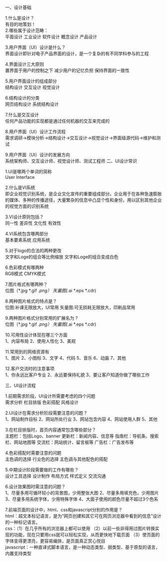 一、设计基础

1.什么是设计？  
有目的地策划！  
2.哪些属于设计范畴：  
平面设计 工业设计 软件设计 概念设计 产品设计

3.用户界面（UI）设计是什么？  
 界面设计即针对电子产品界面的设计，是一个复杂的有不同学科参与的工程 


4.界面设计三大原则  
置界面于用户的控制之下
减少用户的记忆负担
保持界面的一致性

5.用户界面设计的组成部分  
结构设计 交互设计 视觉设计

6.结构设计的分类  
网页结构设计  系统结构设计

7.什么是交互设计  
任何产品功能的实现都是通过任何机器的交互来完成的

8.用户界面（UI）设计工作流程  
需求调研->模块分析->结构设计->交互设计->视觉设计->界面级源代码->维护和测试

9.用户界面（UI）设计的发展方向  
系统架构师、交互设计师、视觉设计师、测试工程师
二、UI设计常识

1.UI是哪两个单词的简称  
User Interface

2.什么是VI系统  
即企业视觉识别系统，是企业文化宣传的重要组成部分。企业用于在各种急速膨胀的媒体、多种的传播途径，大量繁杂的信息中凸显个性和身份，用以区别其他企业的视觉方面的识别系统

3.VI设计原则包括？  
同一性 差异性 文化性 有效性

4.VI系统包含哪两部分  
基本要素系统   应用系统

5.对于logo的合法的两种更改  
文字和Loge的组合等比例缩放
文字和Loge的组合变成白色

6.色彩模式有哪两种  
RGB模式     CMYK模式

7.图片格式有哪两种？  
位图（*.jpg   *.gif   *.png）
矢量图(*.ai   *.eps  *.cdr)

8.两种图片格式的特点是？  
位图:补课无限放大，UI常用
矢量图:可无损耗无限放大，印刷品常用

9.两种图片格式分别常用的扩展名为？  
位图（*.jpg   *.gif   *.png）
矢量图(*.ai   *.eps  *.cdr)

10.可用性设计体现在哪三个方面  
1、内容布局 2、使用人性化 3、美观

11.常用到的网络资源有  
1、图片 2、小图标 3、文字 4、代码 5、音乐 6、动画 7、其他

12.客户交流时的注意事项  
1、你永远比客户专业
2、永远要保持礼貌
3、要让客户知道你做了哪些工作

三、UI设计流程

1.前期需求阶段，UI设计所需要考虑的四个问题  
需求分析 栏目排版 色彩搭配 风格设计

2.UI设计在需求分析阶段需要注意的问题？  
1、网站制作目标 2、网站所处行业
3、网站包含内容 4、网站使用人群
5、其他

3.在栏目排版时，首页内容通常包含哪些部分？  
主题栏：包括Logo、banner
更新栏：新闻内容、信息等
指南栏：导航条、搜索栏、网站地图等
交流栏：网站统计、留言板等
广告栏：广告发布等

4.色彩搭配时需要注意的问题  
主色调的选择
行业色的选择
主色调与其他配色的搭配

5.中期设计阶段需要做的工作有哪些？  
设计工具选择 设计制作 布局方式 样式定义 交流沟通

6.设计效果图时需注意的问题？  
1、尽量多用可循环较小的背景图，少用整张大图
2、尽量多用填充色，少用图片
3、尽量多用系统字体，少用特殊字体
4、大面子使用的颜色尽量不超过3个色系

7.前端页面的设计中，html、css和javascript分别的作用是？  
html：超文本标记语言，是为“网页创建和其它可在网页浏览器中看到的信息”设计的一种标记语言。  
css：（1）在几乎所有的浏览器上都可以使用 （2）以前一些非得用过图片转换实现的功能，现在只要用css就可以轻松实现，从而更快地下载页面 （3）使页面的字体变得更漂亮，更容易编排，是页面真正赏心悦目  
javascript：一种直译式脚本语言，是一种动态类型、弱类型、基于原型的语言，内置支持类型
